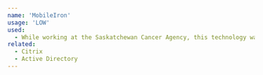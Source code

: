```yaml
---
name: 'MobileIron'
usage: 'LOW'
used:
  - While working at the Saskatchewan Cancer Agency, this technology was used to manage user mobile devices for setup and security purposes
related:
  - Citrix
  - Active Directory
---
```

